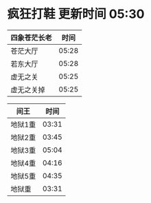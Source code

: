# 疯狂打鞋 更新时间 05:30

| 四象苍茫长老   | 时间    |
|--------|-------|
| 苍茫大厅 | 05:28 |
| 若东大厅 | 05:28 |
| 虚无之关 | 05:25 |
| 虚无之关掉 | 05:25 |

| 间王   | 时间    |
|--------|-------|
| 地狱1重 | 03:31 |
| 地狱2重 | 03:45 |
| 地狱3重 | 05:04 |
| 地狱4重 | 04:16 |
| 地狱5重 | 04:35 |
| 地狱重 | 03:31 |